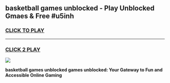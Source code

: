 
## basketball games unblocked - Play Unblocked Gmaes & Free #u5inh
<h3>
<a href="https://premium.freeplayer.one?title=basketball_games_unblocked&ref=03M">CLICK TO PLAY</a></h3>
<hr>

<h3>
<a href="https://premium.freeplayer.one?title=basketball_games_unblocked&ref=03M">CLICK 2 PLAY</a>
  
</h3>

<a href="https://premium.freeplayer.one?title=basketball_games_unblocked&ref=03M"><img src="https://clearcache.store/games.png"></a>


**basketball games unblocked games unblocked: Your Gateway to Fun and Accessible Online Gaming**
